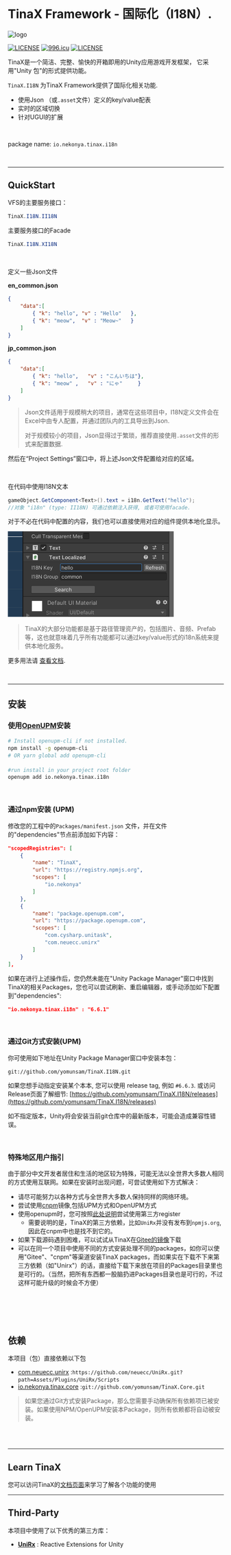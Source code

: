 # TinaX Framework - 国际化（I18N）.

<img src="https://github.com/yomunsam/TinaX.Core/raw/master/readme_res/logo.png" width = "360" height = "160" alt="logo" align=center />

[![LICENSE](https://img.shields.io/badge/license-NPL%20(The%20996%20Prohibited%20License)-blue.svg)](https://github.com/996icu/996.ICU/blob/master/LICENSE)
<a href="https://996.icu"><img src="https://img.shields.io/badge/link-996.icu-red.svg" alt="996.icu"></a>
[![LICENSE](https://camo.githubusercontent.com/890acbdcb87868b382af9a4b1fac507b9659d9bf/68747470733a2f2f696d672e736869656c64732e696f2f62616467652f6c6963656e73652d4d49542d626c75652e737667)](https://github.com/yomunsam/TinaX/blob/master/LICENSE)

<!-- [![LICENSE](https://camo.githubusercontent.com/3867ce531c10be1c59fae9642d8feca417d39b58/68747470733a2f2f696d672e736869656c64732e696f2f6769746875622f6c6963656e73652f636f6f6b6965592f596561726e696e672e737667)](https://github.com/yomunsam/TinaX/blob/master/LICENSE) -->

TinaX是一个简洁、完整、愉快的开箱即用的Unity应用游戏开发框架， 它采用"Unity 包"的形式提供功能。

`TinaX.I18N` 为TinaX Framework提供了国际化相关功能.

- 使用Json （或`.asset`文件）定义的key/value配表
- 实时的区域切换
- 针对UGUI的扩展

<br>

package name: `io.nekonya.tinax.i18n`

<br>

------

## QuickStart

VFS的主要服务接口：

``` csharp
TinaX.I18N.II18N
```
主要服务接口的Facade

``` csharp
TinaX.I18N.XI18N
```

<br>

定义一些Json文件

**en_common.json**

``` json 
{
    "data":[
        { "k": "hello", "v" : "Hello"   },
        { "k": "meow",  "v" : "Meow~"   }
    ]
}
```

**jp_common.json**

``` json 
{
    "data":[
        { "k": "hello",   "v" : "こんいちは"},
        { "k": "meow" ,   "v" : "にゃ"     }
    ]
}
```


> Json文件适用于规模稍大的项目，通常在这些项目中，I18N定义文件会在Excel中由专人配置，并通过团队内的工具导出到Json.
>
> 对于规模较小的项目，Json显得过于繁琐，推荐直接使用`.asset`文件的形式来配置数据.

然后在“Project Settings”窗口中，将上述Json文件配置给对应的区域。

<br>

在代码中使用I18N文本

``` csharp
gameObject.GetComponent<Text>().text = i18n.GetText("hello");
//对象 "i18n" (type: II18N) 可通过依赖注入获得, 或者可使用facade.
```

对于不必在代码中配置的内容，我们也可以直接使用对应的组件提供本地化显示。

![1592018075032](README.assets/1592018075032.png)

> TinaX的大部分功能都是基于路径管理资产的，包括图片、音频、Prefab等，这也就意味着几乎所有功能都可以通过key/value形式的i18n系统来提供本地化服务。

更多用法请 [查看文档](https://tinax.corala.space).

<br>

------

## 安装

### 使用[OpenUPM](https://openupm.com/)安装

``` bash
# Install openupm-cli if not installed.
npm install -g openupm-cli
# OR yarn global add openupm-cli

#run install in your project root folder
openupm add io.nekonya.tinax.i18n
```

<br>

### 通过npm安装 (UPM)

修改您的工程中的`Packages/manifest.json` 文件，并在文件的"dependencies"节点前添加如下内容：

``` json
"scopedRegistries": [
    {
        "name": "TinaX",
        "url": "https://registry.npmjs.org",
        "scopes": [
            "io.nekonya"
        ]
    },
    {
        "name": "package.openupm.com",
        "url": "https://package.openupm.com",
        "scopes": [
            "com.cysharp.unitask",
            "com.neuecc.unirx"
        ]
    }
],
```

如果在进行上述操作后，您仍然未能在"Unity Package Manager"窗口中找到TinaX的相关Packages，您也可以尝试刷新、重启编辑器，或手动添加如下配置到"dependencies":

``` json
"io.nekonya.tinax.i18n" : "6.6.1"
```

<br>

### 通过Git方式安装(UPM)

你可使用如下地址在Unity Package Manager窗口中安装本包： 

```
git://github.com/yomunsam/TinaX.I18N.git
```

如果您想手动指定安装某个本本, 您可以使用 release tag, 例如 `#6.6.3`. 或访问Release页面了解细节: [https://github.com/yomunsam/TinaX.I18N/releases](https://github.com/yomunsam/TinaX.I18N/releases)

如不指定版本，Unity将会安装当前git仓库中的最新版本，可能会造成兼容性错误。

<br>

### 特殊地区用户指引

由于部分中文开发者居住和生活的地区较为特殊，可能无法以全世界大多数人相同的方式使用互联网。如果在安装时出现问题，可尝试使用如下方式解决：

- 请尽可能努力以各种方式与全世界大多数人保持同样的网络环境。
- 尝试使用[cnpm](https://developer.aliyun.com/mirror/NPM?from=tnpm)镜像,包括UPM方式和OpenUPM方式
- 使用openupm时，您可按照[此处说明](https://github.com/openupm/openupm-cli#command-options)尝试使用第三方register 
    - 需要说明的是，TinaX的第三方依赖，比如`UniRx`并没有发布到`npmjs.org`, 因此在cnpm中也是找不到它的。
- 如果下载源码遇到困难，可以试试从TinaX在[Gitee的镜像](https://gitee.com/organizations/nekonyas/projects)下载
- 可以在同一个项目中使用不同的方式安装处理不同的packages，如你可以使用"Gitee"、"cnpm"等渠道安装TinaX packages，而如果实在下载不下来第三方依赖（如"Unirx"）的话，直接给下载下来放在项目的Packages目录里也是可行的。（当然，把所有东西都一股脑扔进Packages目录也是可行的，不过这样可能升级的时候会不方便）



<br><br>
------

## 依赖

本项目（包）直接依赖以下包

- [com.neuecc.unirx](https://github.com/neuecc/UniRx#upm-package) :`https://github.com/neuecc/UniRx.git?path=Assets/Plugins/UniRx/Scripts`
- [io.nekonya.tinax.core](https://github.com/yomunsam/tinax.core) :`git://github.com/yomunsam/TinaX.Core.git`

> 如果您通过Git方式安装Package，那么您需要手动确保所有依赖项已被安装。如果使用NPM/OpenUPM安装本Package，则所有依赖都将自动被安装。 

<br><br>

------

## Learn TinaX

您可以访问TinaX的[文档页面](https://tinax.corala.space/#/cmn-hans)来学习了解各个功能的使用

------

## Third-Party

本项目中使用了以下优秀的第三方库：

- **[UniRx](https://github.com/neuecc/UniRx)** : Reactive Extensions for Unity

